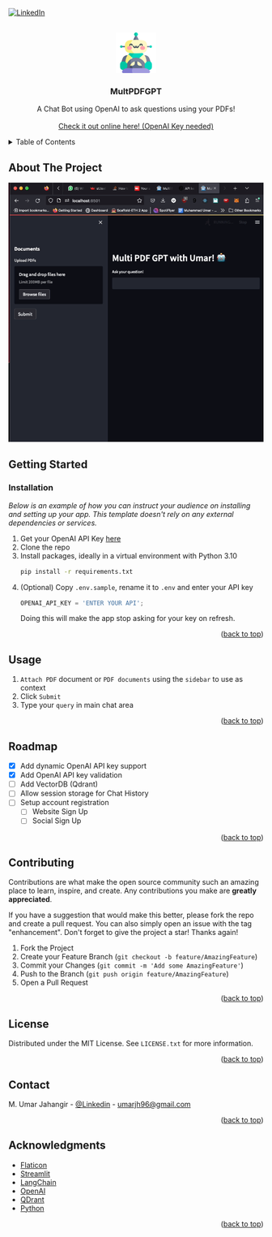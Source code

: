 <a name="readme-top"></a>

[![LinkedIn][linkedin-shield]][linkedin-url]

<!-- PROJECT LOGO -->
<br />
<div align="center">
  <a href="https://github.com/othneildrew/Best-README-Template">
    <img src="static/logo.png" alt="Logo" width="80" height="80">
  </a>

  <h3 align="center">MultPDFGPT</h3>

  <p align="center">
    A Chat Bot using OpenAI to ask questions using your PDFs!
    <br />
    <br />
     <a href="https://mumarj-multipdfgpt.streamlit.app/">Check it out online here! (OpenAI Key needed)</a>
    <!--·
    <a href="https://github.com/othneildrew/Best-README-Template/issues">Report Bug</a>
    ·
    <a href="https://github.com/othneildrew/Best-README-Template/issues">Request Feature</a> -->
  </p>
</div>



<!-- TABLE OF CONTENTS -->
<details>
  <summary>Table of Contents</summary>
  <ol>
    <li>
      <a href="#getting-started">Getting Started</a>
      <ul>
        <li><a href="#installation">Installation</a></li>
      </ul>
    </li>
    <li><a href="#usage">Usage</a></li>
    <li><a href="#license">License</a></li>
    <li><a href="#acknowledgments">Acknowledgments</a></li>
  </ol>
</details>



<!-- ABOUT THE PROJECT -->
## About The Project

![Demo Gif][demo-gif]

<!-- GETTING STARTED -->
## Getting Started

### Installation

_Below is an example of how you can instruct your audience on installing and setting up your app. This template doesn't rely on any external dependencies or services._

1. Get your OpenAI API Key [here](https://platform.openai.com/account/api-keys)
2. Clone the repo
3. Install packages, ideally in a virtual environment with Python 3.10
   ```sh
   pip install -r requirements.txt
   ```
4. (Optional) Copy `.env.sample`, rename it to `.env` and enter your API key
   ```js
   OPENAI_API_KEY = 'ENTER YOUR API';
   ```
   Doing this will make the app stop asking for your key on refresh.

<p align="right">(<a href="#readme-top">back to top</a>)</p>



<!-- USAGE EXAMPLES -->
## Usage

1. `Attach PDF` document or `PDF documents` using the `sidebar` to use as context
2. Click `Submit`
3. Type your `query` in main chat area
<p align="right">(<a href="#readme-top">back to top</a>)</p>



<!-- ROADMAP -->
## Roadmap

- [x] Add dynamic OpenAI API key support
- [x] Add OpenAI API key validation
- [ ] Add VectorDB (Qdrant)
- [ ] Allow session storage for Chat History
- [ ] Setup account registration
    - [ ] Website Sign Up
    - [ ] Social Sign Up

<p align="right">(<a href="#readme-top">back to top</a>)</p>



<!-- CONTRIBUTING -->
## Contributing

Contributions are what make the open source community such an amazing place to learn, inspire, and create. Any contributions you make are **greatly appreciated**.

If you have a suggestion that would make this better, please fork the repo and create a pull request. You can also simply open an issue with the tag "enhancement".
Don't forget to give the project a star! Thanks again!

1. Fork the Project
2. Create your Feature Branch (`git checkout -b feature/AmazingFeature`)
3. Commit your Changes (`git commit -m 'Add some AmazingFeature'`)
4. Push to the Branch (`git push origin feature/AmazingFeature`)
5. Open a Pull Request

<p align="right">(<a href="#readme-top">back to top</a>)</p>



<!-- LICENSE -->
## License

Distributed under the MIT License. See `LICENSE.txt` for more information.

<p align="right">(<a href="#readme-top">back to top</a>)</p>


<!-- CONTACT -->
## Contact

M. Umar Jahangir - [@Linkedin](https://linkedin.com/in/mumarj) - umarjh96@gmail.com
<p align="right">(<a href="#readme-top">back to top</a>)</p>



<!-- ACKNOWLEDGMENTS -->
## Acknowledgments

* [Flaticon](https://www.flaticon.com)
* [Streamlit](https://www.flaticon.com)
* [LangChain](https://www.langchain.com/)
* [OpenAI](https://platform.openai.com/docs/api-reference)
* [QDrant](https://qdrant.tech/)
* [Python](https://www.python.org/downloads/)

<p align="right">(<a href="#readme-top">back to top</a>)</p>



<!-- MARKDOWN LINKS & IMAGES -->
<!-- https://www.markdownguide.org/basic-syntax/#reference-style-links -->
[demo-gif]: ./MultPDFGPT-Demo.gif
[linkedin-shield]: https://img.shields.io/badge/-LinkedIn-black.svg?style=for-the-badge&logo=linkedin&colorB=555
[linkedin-url]: https://linkedin.com/in/mumarj
